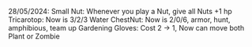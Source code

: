 28/05/2024:
Small Nut: Whenever you play a Nut, give all Nuts +1 hp
Tricarotop: Now is 3/2/3
Water ChestNut: Now is 2/0/6, armor, hunt, amphibious, team up
Gardening Gloves: Cost 2 -> 1, Now can move both Plant or Zombie
